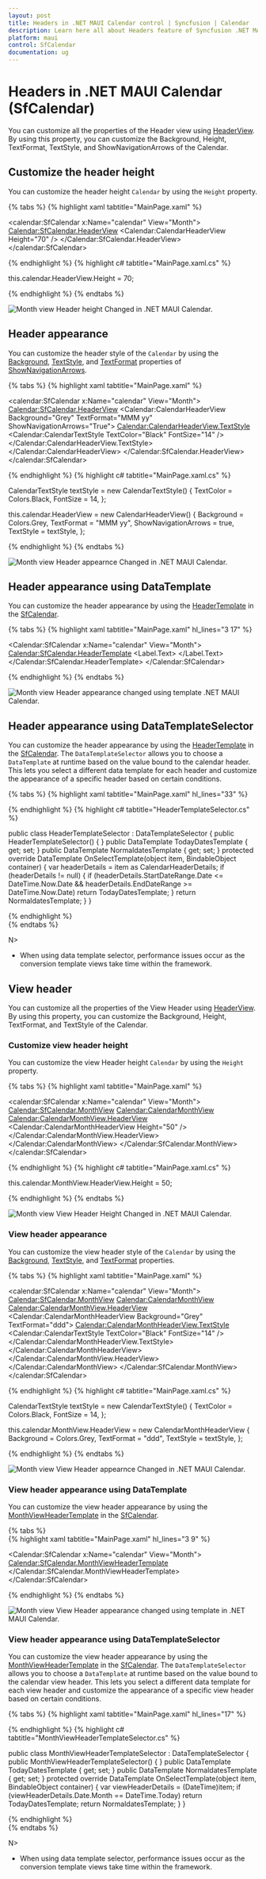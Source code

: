 ```yaml
---
layout: post
title: Headers in .NET MAUI Calendar control | Syncfusion | Calendar
description: Learn here all about Headers feature of Syncfusion .NET MAUI Calendar (SfCalendar) control and more.
platform: maui
control: SfCalendar
documentation: ug
---
```


# Headers in .NET MAUI Calendar (SfCalendar)
You can customize all the properties of the Header view using [HeaderView](https://help.syncfusion.com/cr/maui-toolkit/Syncfusion.Maui.Toolkit.Calendar.SfCalendar.html#Syncfusion_Maui_Toolkit_Calendar_SfCalendar_HeaderView). By using this property, you can customize the Background, Height, TextFormat, TextStyle, and ShowNavigationArrows of the Calendar.

## Customize the header height
You can customize the header height `Calendar` by using the `Height` property.

{% tabs %}
{% highlight xaml tabtitle="MainPage.xaml" %}

<calendar:SfCalendar  x:Name="calendar"
                      View="Month">
            <Calendar:SfCalendar.HeaderView>
                <Calendar:CalendarHeaderView Height="70" />
            </Calendar:SfCalendar.HeaderView>
</calendar:SfCalendar>

{% endhighlight %}
{% highlight c# tabtitle="MainPage.xaml.cs" %}

this.calendar.HeaderView.Height = 70;

{% endhighlight %}
{% endtabs %}

![Month view Header height Changed in .NET MAUI Calendar.](images/header/maui-month-view-header-height-changed.png)

## Header appearance
You can customize the header style of the `Calendar` by using the [Background](https://help.syncfusion.com/cr/maui-toolkit/Syncfusion.Maui.Toolkit.Calendar.CalendarHeaderView.html#Syncfusion_Maui_Toolkit_Calendar_CalendarHeaderView_Background), [TextStyle](https://help.syncfusion.com/cr/maui-toolkit/Syncfusion.Maui.Toolkit.Calendar.CalendarHeaderView.html#Syncfusion_Maui_Toolkit_Calendar_CalendarHeaderView_TextStyle), and [TextFormat](https://help.syncfusion.com/cr/maui-toolkit/Syncfusion.Maui.Toolkit.Calendar.CalendarHeaderView.html#Syncfusion_Maui_Toolkit_Calendar_CalendarHeaderView_TextFormat) properties of [ShowNavigationArrows](https://help.syncfusion.com/cr/maui-toolkit/Syncfusion.Maui.Toolkit.Calendar.CalendarHeaderView.html#Syncfusion_Maui_Toolkit_Calendar_CalendarHeaderView_ShowNavigationArrows).

{% tabs %}
{% highlight xaml tabtitle="MainPage.xaml" %}

<calendar:SfCalendar  x:Name="calendar"
                      View="Month">
            <Calendar:SfCalendar.HeaderView>
                <Calendar:CalendarHeaderView Background="Grey" TextFormat="MMM yy" ShowNavigationArrows="True">
                    <Calendar:CalendarHeaderView.TextStyle>
                        <Calendar:CalendarTextStyle TextColor="Black" FontSize="14" />
                    </Calendar:CalendarHeaderView.TextStyle>
                </Calendar:CalendarHeaderView>
            </Calendar:SfCalendar.HeaderView>
</calendar:SfCalendar>

{% endhighlight %}
{% highlight c# tabtitle="MainPage.xaml.cs" %}

CalendarTextStyle textStyle = new CalendarTextStyle()
{
    TextColor = Colors.Black,
    FontSize = 14,
};

this.calendar.HeaderView = new CalendarHeaderView()
{
    Background = Colors.Grey,
    TextFormat = "MMM yy",
    ShowNavigationArrows = true,
    TextStyle = textStyle,
};

{% endhighlight %}
{% endtabs %}

![Month view Header appearnce Changed in .NET MAUI Calendar.](images/header/maui-month-view-header-appearance-changed.png)

## Header appearance using DataTemplate

You can customize the header appearance by using the [HeaderTemplate](https://help.syncfusion.com/cr/maui-toolkit/Syncfusion.Maui.Toolkit.Calendar.SfCalendar.html#Syncfusion_Maui_Toolkit_Calendar_SfCalendar_HeaderTemplate) in the [SfCalendar](https://help.syncfusion.com/cr/maui-toolkit/Syncfusion.Maui.Toolkit.Calendar.SfCalendar.html). 

{% tabs %}
{% highlight xaml tabtitle="MainPage.xaml" hl_lines="3 17" %}

  <Calendar:SfCalendar x:Name="calendar" 
                         View="Month">
        <Calendar:SfCalendar.HeaderTemplate>
            <DataTemplate>
                <Grid Background = "#987D9A">
                    <Label x:Name="label" TextColor="White" HorizontalOptions="Center" VerticalOptions="Start">
                        <Label.Text>
                            <MultiBinding StringFormat = "{}{0:MMM dd, yyyy} - {1:MMM dd, yyyy}">
                                <Binding Path="StartDateRange" />
                                <Binding Path = "EndDateRange" />
                            </MultiBinding>
                        </Label.Text>
                    </Label>
                    <Label  HorizontalOptions="Center" VerticalOptions="End" Text="{Binding Text}" TextColor="White" />
                </Grid>
            </DataTemplate>
        </Calendar:SfCalendar.HeaderTemplate>
 </Calendar:SfCalendar>

{% endhighlight %}
{% endtabs %}

![Month view Header appearance changed using template .NET MAUI Calendar.](images/header/maui-month-view-header-data-template.png)

## Header appearance using DataTemplateSelector

You can customize the header appearance by using the [HeaderTemplate](https://help.syncfusion.com/cr/maui-toolkit/Syncfusion.Maui.Toolkit.Calendar.SfCalendar.html#Syncfusion_Maui_Toolkit_Calendar_SfCalendar_HeaderTemplate) in the [SfCalendar](https://help.syncfusion.com/cr/maui-toolkit/Syncfusion.Maui.Toolkit.Calendar.SfCalendar.html). The `DataTemplateSelector` allows you to choose a `DataTemplate` at runtime based on the value bound to the calendar header. This lets you select a different data template for each header and customize the appearance of a specific header based on certain conditions.

{% tabs %}
{% highlight xaml tabtitle="MainPage.xaml" hl_lines="33" %}

 <Grid>
    <Grid.Resources>
        <DataTemplate x:Key="todayDatesTemplate">
            <Grid Background = "LightBlue" >
                <Label x:Name="label" HorizontalOptions="Center" VerticalOptions="Center">
                    <Label.Text>
                        <MultiBinding StringFormat = "{}{0:MMM dd, yyyy} - {1:MMM dd, yyyy}" >
                            <Binding Path="StartDateRange" />
                            <Binding Path = "EndDateRange" />
                        </MultiBinding>
                    </Label.Text>
                </Label>
                <Label HorizontalOptions="Center" VerticalOptions="End" Text="{Binding Text}" TextColor="Red" />
            </Grid>
        </DataTemplate>
        <DataTemplate x:Key="normaldatesTemplate">
            <Grid Background = "LightGreen" >
                <Label x:Name="label" HorizontalOptions="Center" VerticalOptions="Center">
                    <Label.Text>
                        <MultiBinding StringFormat = "{}{0:MMM dd, yyyy} - {1:MMM dd, yyyy}" >
                            <Binding Path="StartDateRange" />
                            <Binding Path = "EndDateRange" />
                        </MultiBinding>
                    </Label.Text>
                </Label>
                <Label HorizontalOptions="Center" VerticalOptions="End" Text="{Binding Text}" TextColor="Orange" />
            </Grid>
        </DataTemplate>
        <local:HeaderTemplateSelector x:Key="headerTemplateSelector" TodayDatesTemplate="{StaticResource todayDatesTemplate}"  NormaldatesTemplate="{StaticResource normaldatesTemplate}" />
    </Grid.Resources>
    <Calendar:SfCalendar x:Name="calendar"
                           View="Month"
                           HeaderTemplate ="{StaticResource headerTemplateSelector}">
    </Calendar:SfCalendar>
 </Grid>

{% endhighlight %}
{% highlight c# tabtitle="HeaderTemplateSelector.cs" %}

public class HeaderTemplateSelector : DataTemplateSelector
{
    public HeaderTemplateSelector()
    {
    }
    public DataTemplate TodayDatesTemplate { get; set; }
    public DataTemplate NormaldatesTemplate { get; set; }
    protected override DataTemplate OnSelectTemplate(object item, BindableObject container)
    {
        var headerDetails = item as CalendarHeaderDetails;
        if (headerDetails != null)
        {
            if (headerDetails.StartDateRange.Date <= DateTime.Now.Date && headerDetails.EndDateRange >= DateTime.Now.Date)
                return TodayDatesTemplate;
        }
        return NormaldatesTemplate;
    }
}

{% endhighlight %}  
{% endtabs %}

N>
* When using data template selector, performance issues occur as the conversion template views take time within the framework.

## View header
You can customize all the properties of the View Header using [HeaderView](https://help.syncfusion.com/cr/maui-toolkit/Syncfusion.Maui.Toolkit.Calendar.CalendarMonthView.html#Syncfusion_Maui_Toolkit_Calendar_CalendarMonthView_HeaderView). By using this property, you can customize the Background, Height, TextFormat, and TextStyle of the Calendar.

### Customize view header height
You can customize the view Header height `Calendar` by using the `Height` property.

{% tabs %}
{% highlight xaml tabtitle="MainPage.xaml" %}

<calendar:SfCalendar  x:Name="calendar"
                      View="Month">
            <Calendar:SfCalendar.MonthView>
                <Calendar:CalendarMonthView>
                    <Calendar:CalendarMonthView.HeaderView>
                        <Calendar:CalendarMonthHeaderView Height="50" />
                    </Calendar:CalendarMonthView.HeaderView>
                </Calendar:CalendarMonthView>
            </Calendar:SfCalendar.MonthView>
</calendar:SfCalendar>

{% endhighlight %}
{% highlight c# tabtitle="MainPage.xaml.cs" %}

this.calendar.MonthView.HeaderView.Height = 50;

{% endhighlight %}
{% endtabs %}

![Month view View Header Height Changed in .NET MAUI Calendar.](images/header/maui-month-view-view-header-height-changed.png)

### View header appearance
You can customize the view header style of the `Calendar` by using the [Background](https://help.syncfusion.com/cr/maui-toolkit/Syncfusion.Maui.Toolkit.Calendar.CalendarMonthHeaderView.html#Syncfusion_Maui_Toolkit_Calendar_CalendarMonthHeaderView_Background), [TextStyle](https://help.syncfusion.com/cr/maui-toolkit/Syncfusion.Maui.Toolkit.Calendar.CalendarMonthHeaderView.html#Syncfusion_Maui_Toolkit_Calendar_CalendarMonthHeaderView_TextStyle), and [TextFormat](https://help.syncfusion.com/cr/maui-toolkit/Syncfusion.Maui.Toolkit.Calendar.CalendarMonthHeaderView.html#Syncfusion_Maui_Toolkit_Calendar_CalendarMonthHeaderView_TextFormat) properties.

{% tabs %}
{% highlight xaml tabtitle="MainPage.xaml" %}

<calendar:SfCalendar  x:Name="calendar"
                      View="Month">
            <Calendar:SfCalendar.MonthView>
                <Calendar:CalendarMonthView>
                    <Calendar:CalendarMonthView.HeaderView>
                        <Calendar:CalendarMonthHeaderView Background="Grey" TextFormat="ddd">
                            <Calendar:CalendarMonthHeaderView.TextStyle>
                                <Calendar:CalendarTextStyle TextColor="Black" FontSize="14" />
                            </Calendar:CalendarMonthHeaderView.TextStyle>
                        </Calendar:CalendarMonthHeaderView>
                    </Calendar:CalendarMonthView.HeaderView>
                </Calendar:CalendarMonthView>
            </Calendar:SfCalendar.MonthView>
</calendar:SfCalendar>

{% endhighlight %}
{% highlight c# tabtitle="MainPage.xaml.cs" %}

CalendarTextStyle textStyle = new CalendarTextStyle()
{
    TextColor = Colors.Black,
    FontSize = 14,
};

this.calendar.MonthView.HeaderView = new CalendarMonthHeaderView
{
    Background = Colors.Grey,
    TextFormat = "ddd",
    TextStyle = textStyle,
};

{% endhighlight %}
{% endtabs %}

![Month view View Header appearnce Changed in .NET MAUI Calendar.](images/header/maui-month-view-view-header-appearance-changed.png)

### View header appearance using DataTemplate

You can customize the view header appearance by using the [MonthViewHeaderTemplate](https://help.syncfusion.com/cr/maui-toolkit/Syncfusion.Maui.Toolkit.Calendar.SfCalendar.html#Syncfusion_Maui_Toolkit_Calendar_SfCalendar_MonthViewHeaderTemplate) in the [SfCalendar](https://help.syncfusion.com/cr/maui-toolkit/Syncfusion.Maui.Toolkit.Calendar.SfCalendar.html).

{% tabs %}  
{% highlight xaml tabtitle="MainPage.xaml" hl_lines="3 9" %}

 <Calendar:SfCalendar x:Name="calendar"
                        View="Month">
        <Calendar:SfCalendar.MonthViewHeaderTemplate>
            <DataTemplate>
                <Grid Background ="#BB9AB1" >
                    <Label x:Name="label" HorizontalOptions="Center" VerticalOptions="Center" Text="{Binding StringFormat='{0:ddd}'}" TextColor="White" FontSize="14" FontFamily="Bold" />
                </Grid>
            </DataTemplate>
        </Calendar:SfCalendar.MonthViewHeaderTemplate>
 </Calendar:SfCalendar>

{% endhighlight %}
{% endtabs %}

![Month view View Header appearance changed using template in .NET MAUI Calendar.](images/header/maui-month-view-view-header-data-template.png)

### View header appearance using DataTemplateSelector

You can customize the view header appearance by using the [MonthViewHeaderTemplate](https://help.syncfusion.com/cr/maui-toolkit/Syncfusion.Maui.Toolkit.Calendar.SfCalendar.html#Syncfusion_Maui_Toolkit_Calendar_SfCalendar_MonthViewHeaderTemplate) in the [SfCalendar](https://help.syncfusion.com/cr/maui-toolkit/Syncfusion.Maui.Toolkit.Calendar.SfCalendar.html). The `DataTemplateSelector` allows you to choose a `DataTemplate` at runtime based on the value bound to the calendar view header. This lets you select a different data template for each view header and customize the appearance of a specific view header based on certain conditions.

{% tabs %}
{% highlight xaml tabtitle="MainPage.xaml" hl_lines="17" %}

 <Grid>
    <Grid.Resources>
        <DataTemplate x:Key="normaldatesTemplate">
            <Grid Background = "lightBlue">
                <Label x:Name="label" HorizontalOptions="Center" VerticalOptions="Center" Text="{Binding StringFormat='{0:ddd}'}"  TextColor="Red" />
            </Grid>
        </DataTemplate>
        <DataTemplate x:Key="todayDatesTemplate">
            <Grid Background = "LightGreen" >
                <Label x:Name="label" HorizontalOptions="Center" VerticalOptions="Center" Text="{Binding StringFormat='{0:ddd}'}"  TextColor="Orange" />
            </Grid>
        </DataTemplate>
        <local:MonthViewHeaderTemplateSelector x:Key="monthViewHeaderTemplateSelector"  TodayDatesTemplate="{StaticResource todayDatesTemplate}"  NormaldatesTemplate="{StaticResource normaldatesTemplate}" />
    </Grid.Resources>
    <Calendar:SfCalendar x:Name="calendar"
                           View="Month"
                           MonthViewHeaderTemplate ="{StaticResource monthViewHeaderTemplateSelector}">
    </Calendar:SfCalendar>
 </Grid>

{% endhighlight %}
{% highlight c# tabtitle="MonthViewHeaderTemplateSelector.cs" %}

public class MonthViewHeaderTemplateSelector : DataTemplateSelector
{
    public MonthViewHeaderTemplateSelector()
    {
    }
    public DataTemplate TodayDatesTemplate { get; set; }
    public DataTemplate NormaldatesTemplate { get; set; }
    protected override DataTemplate OnSelectTemplate(object item, BindableObject container)
    {
        var viewHeaderDetails = (DateTime)item;
        if (viewHeaderDetails.Date.Month == DateTime.Today)
            return TodayDatesTemplate;
        return NormaldatesTemplate;
    }
}

{% endhighlight %}  
{% endtabs %}

N>
* When using data template selector, performance issues occur as the conversion template views take time within the framework.